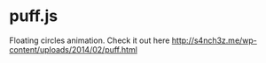 puff.js
=============

Floating circles animation. Check it out here http://s4nch3z.me/wp-content/uploads/2014/02/puff.html